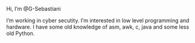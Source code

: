 Hi, I’m @G-Sebastiani

I’m working in cyber secutity.
I’m interested in low level programming and hardware. I have some old knowledge of asm, awk, c, java and some less old Python.
